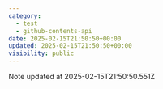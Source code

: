 ```yaml
---
category:
  - test
  - github-contents-api
date: 2025-02-15T21:50:50+00:00
updated: 2025-02-15T21:50:50+00:00
visibility: public
---
```


Note updated at 2025-02-15T21:50:50.551Z